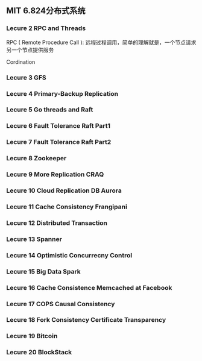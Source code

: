 ## MIT 6.824分布式系统

### Lecure 2 RPC and Threads

RPC ( Remote Procedure Call ): 远程过程调用，简单的理解就是，一个节点请求另一个节点提供服务

Cordination



### Lecure 3 GFS

### Lecure 4 Primary-Backup Replication

### Lecure 5 Go threads and Raft

### Lecure 6 Fault Tolerance Raft Part1

### Lecure 7 Fault Tolerance Raft Part2 

### Lecure 8 Zookeeper

### Lecure 9 More Replication CRAQ

### Lecure 10 Cloud Replication DB Aurora

### Lecure 11 Cache Consistency Frangipani

### Lecure 12  Distributed  Transaction

### Lecure 13 Spanner

### Lecure 14 Optimistic Concurrecny Control

### Lecure 15 Big Data Spark

### Lecure 16 Cache Consistence Memcached at Facebook

### Lecure 17 COPS Causal Consistency

### Lecure 18 Fork Consistency Certificate Transparency

### Lecure 19 Bitcoin

### Lecure 20 BlockStack